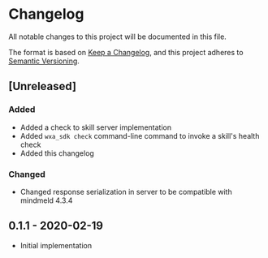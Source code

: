 # Changelog
All notable changes to this project will be documented in this file.

The format is based on [Keep a Changelog](https://keepachangelog.com/en/1.0.0/),
and this project adheres to [Semantic Versioning](https://semver.org/spec/v2.0.0.html).

## [Unreleased]

### Added
- Added a check to skill server implementation
- Added `wxa_sdk check` command-line command to invoke a skill's health check
- Added this changelog

### Changed
- Changed response serialization in server to be compatible with mindmeld 4.3.4

## 0.1.1 - 2020-02-19

- Initial implementation
